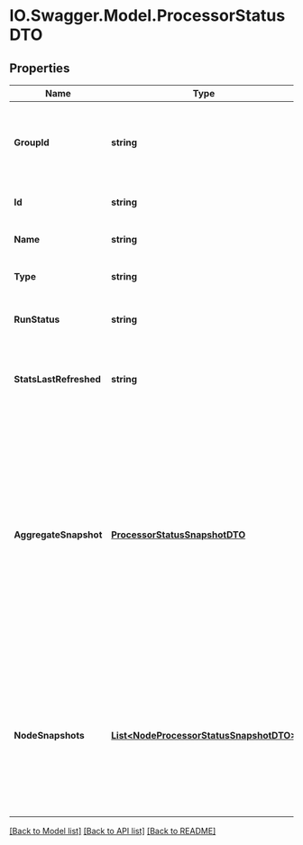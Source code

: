 # IO.Swagger.Model.ProcessorStatusDTO
## Properties

Name | Type | Description | Notes
------------ | ------------- | ------------- | -------------
**GroupId** | **string** | The unique ID of the process group that the Processor belongs to | [optional] 
**Id** | **string** | The unique ID of the Processor | [optional] 
**Name** | **string** | The name of the Processor | [optional] 
**Type** | **string** | The type of the Processor | [optional] 
**RunStatus** | **string** | The run status of the Processor | [optional] 
**StatsLastRefreshed** | **string** | The timestamp of when the stats were last refreshed | [optional] 
**AggregateSnapshot** | [**ProcessorStatusSnapshotDTO**](ProcessorStatusSnapshotDTO.md) | A status snapshot that represents the aggregate stats of all nodes in the cluster. If the NiFi instance is a standalone instance, rather than a cluster, this represents the stats of the single instance. | [optional] 
**NodeSnapshots** | [**List&lt;NodeProcessorStatusSnapshotDTO&gt;**](NodeProcessorStatusSnapshotDTO.md) | A status snapshot for each node in the cluster. If the NiFi instance is a standalone instance, rather than a cluster, this may be null. | [optional] 

[[Back to Model list]](../README.md#documentation-for-models) [[Back to API list]](../README.md#documentation-for-api-endpoints) [[Back to README]](../README.md)

